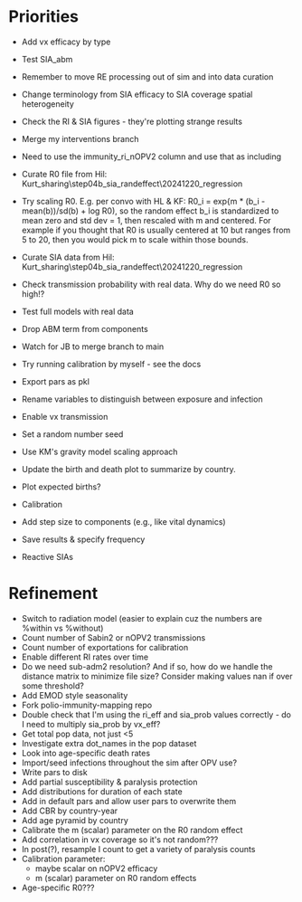 # Priorities
- Add vx efficacy by type
- Test SIA_abm
- Remember to move RE processing out of sim and into data curation
- Change terminology from SIA efficacy to SIA coverage spatial heterogeneity
- Check the RI & SIA figures - they're plotting strange results
- Merge my interventions branch

- Need to use the immunity_ri_nOPV2 column and use that as including 

- Curate R0 file from Hil: Kurt_sharing\step04b_sia_randeffect\20241220_regression
- Try scaling R0. E.g. per convo with HL & KF: R0_i = exp{m * (b_i - mean(b))/sd(b) + log R0), so the random effect b_i is standardized to mean zero and std dev = 1, then rescaled with m and centered. For example if you thought that R0 is usually centered at 10 but ranges from 5 to 20, then you would pick m to scale within those bounds.
- Curate SIA data from Hil: Kurt_sharing\step04b_sia_randeffect\20241220_regression
- Check transmission probability with real data. Why do we need R0 so high!?
- Test full models with real data
- Drop ABM term from components
- Watch for JB to merge branch to main
- Try running calibration by myself - see the docs
- Export pars as pkl
- Rename variables to distinguish between exposure and infection
- Enable vx transmission
- Set a random number seed
- Use KM's gravity model scaling approach
- Update the birth and death plot to summarize by country.
- Plot expected births? 
- Calibration
- Add step size to components (e.g., like vital dynamics)
- Save results & specify frequency
- Reactive SIAs

# Refinement
- Switch to radiation model (easier to explain cuz the numbers are %within vs %without)
- Count number of Sabin2 or nOPV2 transmissions
- Count number of exportations for calibration
- Enable different RI rates over time
- Do we need sub-adm2 resolution? And if so, how do we handle the distance matrix to minimize file size? Consider making values nan if over some threshold?
- Add EMOD style seasonality
- Fork polio-immunity-mapping repo
- Double check that I'm using the ri_eff and sia_prob values correctly - do I need to multiply sia_prob by vx_eff?
- Get total pop data, not just <5
- Investigate extra dot_names in the pop dataset
- Look into age-specific death rates
- Import/seed infections throughout the sim after OPV use?
- Write pars to disk
- Add partial susceptibility & paralysis protection
- Add distributions for duration of each state
- Add in default pars and allow user pars to overwrite them
- Add CBR by country-year
- Add age pyramid by country
- Calibrate the m (scalar) parameter on the R0 random effect
- Add correlation in vx coverage so it's not random???
- In post(?), resample I count to get a variety of paralysis counts
- Calibration parameter:
    - maybe scalar on nOPV2 efficacy
    - m (scalar) parameter on R0 random effects
- Age-specific R0???